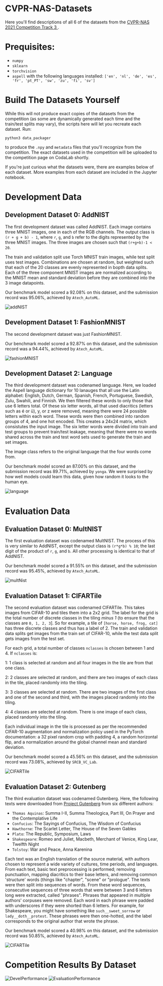 # CVPR-NAS-Datasets
Here you'll find descriptions of all 6 of the datasets from the [CVPR-NAS 2021 Competition Track 3 ](https://competitions.codalab.org/competitions/29853).

# Prequisites:
* `numpy`
* `sklearn`
* `torchvision`
* `aspell` with the following languages installed: `['en', 'nl', 'de', 'es', 'fr', 'pt_PT', 'sw', 'zu', 'fi', 'sv']`

# Build The Datasets Yourself
While this will not produce exact copies of the datasets from the competition (as some are dynamically generated each time
and the train/test splits may vary), the scripts here will let you recreate each dataset. Run:

`python3 data_packager` 

to produce the `.npy` and `metadata` files that you'll recognize from the competition. The exact datasets used in the competition
will be uploaded to the competition page on CodaLab shortly.

If you're just curious what the datasets were, there are examples below of each dataset. More examples from
each dataset are included in the Jupyter notebook.

# Development Data
## Development Dataset 0: AddNIST
The first development dataset was called AddNIST. Each image contains three MNIST images, one in each of the RGB channels. The output class is `(r + g + b) - 1`, where `r`, `g`, and `b` refer to the digits represented by the three MNIST images. The three images are chosen such that `(r+g+b)-1 < 20`.

The train and validation split use Torch MNIST train images, while test split uses test images. Combinations are chosen at random, but weighted such that each of the 20 classes are evenly represented in bopth data splits. Each of the three component MNIST images are normalized according to the MNIST mean and standard deviation before they are combined into the 3 image datapoints.

Our benchmark model scored a 92.08% on this dataset, and the submission record was 95.06%, achieved by `Atech_AutoML`.

![addNIST](images/add_nist.png "AddNIST")

## Development Dataset 1: FashionMNIST
The second development dataset was just FashionMNIST. 

Our benchmark model scored a 92.87% on this dataset, and the submission record was a 94.44%, achieved by `Atech_AutoML`.

![fashionMNIST](images/fashionmnist.png "FashionMNIST")


## Development Dataset 2: Language
The third development dataset was codenamed language. Here, we loaded the Aspell language dictionary for 10 lanauges that all use the Latin alphabet: English, Dutch, German, Spanish, French, Portuguese, Swedish, Zulu, Swahili, and Finnish. We then filtered these words to only those that use 6 letters total. Of these six letter words, all that used diacritics (letters such as é or ü), y, or z were removed, meaning there were 24 possible letters within each word. These words were then combined into random groups of 4, and one hot encoded. This creates a 24x24 matrix, which consistutes the input image. The six letter words were divided into train and test groups to prevent train/test leakage, meaning that there were no words shared across the train and test word sets used to generate the train and set images.

The image class refers to the original language that the four words come from.

Our benchmark model scored an 87.00% on this dataset, and the submission record was 89.71%, achieved by `yonga`. We were surprised by how well models could learn this data, given how random it looks to the human eye.

![language](images/language.png "Language")

# Evaluation Data
## Evaluation Dataset 0: MultNIST
The first evaluation dataset was codenamed MultNIST. The process of this is very similar to AddNIST, except the output class is `(r*g*b) % 10`; the last digit of the product of `r`, `g`, and `b`. All other processing is identical to that of AddNIST.

Our benchmark model scored a 91.55% on this dataset, and the submission record was 95.45%, achieved by `Atech_AutoML`.

![multNist](images/multnist.png "MultNIST")

## Evaluation Dataset 1: CIFARTile
The second evaluation dataset was codenamed CIFARTile. This takes images from CIFAR-10 and tiles them into a 2x2 grid. The label for the grid is the total number of discrete classes in the tiling _minus 1_ (to ensure that the classes are `0, 1, 2, 3`]. So for example, a tile of `[horse, horse, frog, cat]` has three discrete classes and thus has a label of 2. The train and validation data splits get images from the train set of CIFAR-10, while the test data split gets images from the test set. 

For each grid, a total number of classes `nclasses` is chosen between 1 and 4. If `nclasses` is:

1: 1 class is selected at random and all four images in the tile are from that one class. 

2: 2 classes are selected at random, and there are two images of each class in the tile, placed randomly into the tiling. 

3: 3 classes are selected at random. There are two images of the first class and one of the second and third, with the images placed randomly into the tiling. 

4: 4 classes are selected at random. There is one image of each class, placed randomly into the tiling.


Each individual image in the tile is processed as per the recommended CIFAR-10 augmentation and normalization policy used in the PyTorch documentation: a 32 pixel random crop with padding 4, a random horizontal flip, and a normalization around the global channel mean and standard deviation.

Our benchmark model scored a 45.56% on this dataset, and the submission record was 73.08%, achieved by `SRCB_VC_Lab`.

![CIFARTile](images/cifartile.png "CIFARTile")

## Evaluation Dataset 2: Gutenberg
The third evaluation dataset was codenamed Gutenberg. Here, the following texts were downloaded from [Project Gutenberg](https://www.gutenberg.org/) from six different authors:

* `Thomas Aquinas`: Summa I-II, Summa Theologica, Part III, On Prayer and the Contemplative Life
* `Confucius`: The Sayings of Confucius, The Wisdom of Confucius
* `Hawthorne`: The Scarlet Letter, The House of the Seven Gables
* `Plato`: The Republic, Symposium, Laws
* `Shakespeare`: Romeo and Juliet, Macbeth, Merchant of Venice, King Lear, Twelfth Night
* `Tolstoy`: War and Peace, Anna Karenina

Each text was an English translation of the source material, with authors chosen to represent a wide variety of cultures, time periods, and languages. From each text, basic text preprocessing is performed; removing punctuation, mapping diacritics to their base letters, and removing common 'structure' words (things like "chapter", "scene" or "prologue". The texts were then split into sequences of words. From these word sequences, consecutive sequences of three words that were between 3 and 6 letters long were extracted, called "phrases". Phrases that appeared in multiple authors' corpuses were removed. Each word in each phrase were padded with underscores if they were shorted than 6 letters. For example, for Shakespeare, you might have something like `such__sweet_sorrow` or `lady__doth__protest`. These phrases were then one-hotted, and the label corresponds to the original author that wrote the phrase. 


Our benchmark model scored a 40.98% on this dataset, and the submission record was 50.85%, achieved by `Atech_AutoML`.

![CIFARTile](images/gutenberg.png "Gutenberg")

# Competition Results By Dataset
![DevelPerformance](images/devel_graph.png "Devel Performance")
![EvaluationPerformance](images/eval_graph.png "Evaluation Performance")

